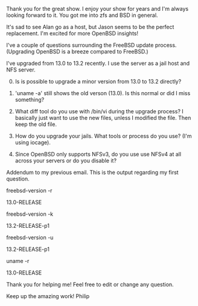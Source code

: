 Thank you for the great show. I enjoy your show for years and I'm always looking forward to it. You got me into zfs and BSD in general.

It's sad to see Alan go as a host, but Jason seems to be the perfect replacement. I'm excited for more OpenBSD insights!

I've a couple of questions surrounding the FreeBSD update process. (Upgrading OpenBSD is a breeze compared to FreeBSD.)

I've upgraded from 13.0 to 13.2 recently. I use the server as a jail host and NFS server.

0. Is is possible to upgrade a minor version from 13.0 to 13.2 directly?

1. 'uname -a' still shows the old verson (13.0). Is this normal or did I miss something?

2. What diff tool do you use with /bin/vi during the upgrade process? I basically just want to use the new files, unless I modified the file. Then keep the old file.

3. How do you upgrade your jails. What tools or process do you use? (I'm using iocage).

4. Since OpenBSD only supports NFSv3, do you use use NFSv4 at all across your servers or do you disable it?

Addendum to my previous email. This is the output regarding my first question. 

freebsd-version -r

13.0-RELEASE

freebsd-version -k

13.2-RELEASE-p1

freebsd-version -u

13.2-RELEASE-p1

uname -r

13.0-RELEASE

Thank you for helping me! Feel free to edit or change any question.

Keep up the amazing work!
Philip
